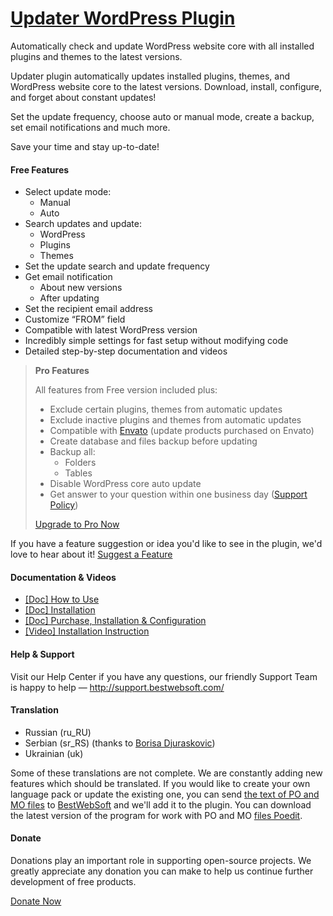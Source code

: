 <a href="http://bestwebsoft.com/products/wordpress/plugins/updater/" target=_blank>Updater WordPress Plugin</a>
========================

Automatically check and update WordPress website core with all installed plugins and themes to the latest versions.

<p>Updater plugin automatically updates installed plugins, themes, and WordPress website core to the latest versions. Download, install, configure, and forget about constant updates!</p>

<p>Set the update frequency, choose auto or manual mode, create a backup, set email notifications and much more.</p>

<p>Save your time and stay up-to-date!</p>


<div class='video'></div>


<h4>Free Features</h4>

<ul>
<li>Select update mode:

<ul>
<li>Manual</li>
<li>Auto</li>
</ul></li>
<li>Search updates and update:

<ul>
<li>WordPress</li>
<li>Plugins</li>
<li>Themes</li>
</ul></li>
<li>Set the update search and update frequency</li>
<li>Get email notification

<ul>
<li>About new versions</li>
<li>After updating</li>
</ul></li>
<li>Set the recipient email address</li>
<li>Customize &#8220;FROM&#8221; field</li>
<li>Compatible with latest WordPress version</li>
<li>Incredibly simple settings for fast setup without modifying code</li>
<li>Detailed step-by-step documentation and videos</li>
</ul>

<blockquote>
  <p><strong>Pro Features</strong></p>
  
  <p>All features from Free version included plus:</p>
  
  <ul>
  <li>Exclude certain plugins, themes from automatic updates</li>
  <li>Exclude inactive plugins and themes from automatic updates</li>
  <li>Compatible with <a href="https://envato.com/">Envato</a> (update products purchased on Envato)</li>
  <li>Create database and files backup before updating</li>
  <li>Backup all:
  
  <ul>
  <li>Folders</li>
  <li>Tables</li>
  </ul></li>
  <li>Disable WordPress core auto update</li>
  <li>Get answer to your question within one business day (<a href="http://bestwebsoft.com/support-policy/">Support Policy</a>)</li>
  </ul>
  
  <p><a href="http://bestwebsoft.com/products/updater/?k=49e226d45dc4d3465a079fa62317eab2">Upgrade to Pro Now</a></p>
</blockquote>

<p>If you have a feature suggestion or idea you'd like to see in the plugin, we'd love to hear about it! <a href="http://support.bestwebsoft.com/hc/en-us/requests/new">Suggest a Feature</a></p>

<h4>Documentation &#38; Videos</h4>

<ul>
<li><a href="https://docs.google.com/document/d/1UHXGDpOJ2dZrJpPGHmH_i4U3ph50M1L2WuKC583RmTY/">[Doc] How to Use</a></li>
<li><a href="https://docs.google.com/document/d/1tzCpHUUzvRsAKrW-9vOLjJkT-43cBI0bMc05YAqNzHM/">[Doc] Installation</a></li>
<li><a href="https://docs.google.com/document/d/1sY4zig80Nbfl12PoQ8zrpIMh_6bctRd33oeDnYpqUS4/">[Doc] Purchase, Installation &#38; Configuration</a></li>
<li><a href="http://www.youtube.com/watch?v=CmHctvGHWMs">[Video] Installation Instruction</a></li>
</ul>

<h4>Help &#38; Support</h4>

<p>Visit our Help Center if you have any questions, our friendly Support Team is happy to help &#8212; <a href="http://support.bestwebsoft.com/">http://support.bestwebsoft.com/</a></p>

<h4>Translation</h4>

<ul>
<li>Russian (ru_RU)</li>
<li>Serbian (sr_RS) (thanks to <a href="mailto:borisad@webhostinghub.com">Borisa Djuraskovic</a>)</li>
<li>Ukrainian (uk)</li>
</ul>

<p>Some of these translations are not complete. We are constantly adding new features which should be translated. If you would like to create your own language pack or update the existing one, you can send <a href="http://codex.wordpress.org/Translating_WordPress">the text of PO and MO files</a> to <a href="http://support.bestwebsoft.com/hc/en-us/requests/new">BestWebSoft</a> and we'll add it to the plugin. You can download the latest version of the program for work with PO and MO <a href="http://www.poedit.net/download.php">files Poedit</a>.</p>

<h4>Donate</h4>

<p>Donations play an important role in supporting open-source projects. We greatly appreciate any donation you can make to help us continue further development of free products.</p>

<p><a href="http://bestwebsoft.com/donate/">Donate Now</a></p>